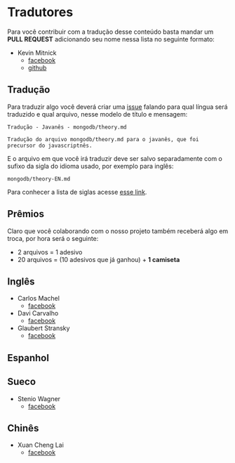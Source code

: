 # Tradutores

Para você contribuir com a tradução desse conteúdo basta mandar um **PULL REQUEST** adicionando seu nome nessa lista no seguinte formato:

- Kevin Mitnick
    - [facebook](https://www.facebook.com/kevinho)
    - [github](https://www.github.com/kevinho)

## Tradução

Para traduzir algo você deverá criar uma [issue]() falando para qual língua será traduzido e qual arquivo, nesse modelo de título e mensagem:

```
Tradução - Javanês - mongodb/theory.md

Tradução do arquivo mongodb/theory.md para o javanês, que foi precursor do javascriptnês.
```

E o arquivo em que você irá traduzir deve ser salvo separadamente com o sufixo da sigla do idioma usado, por exemplo para inglês:

```
mongodb/theory-EN.md
```

Para conhecer a lista de siglas acesse [esse link](https://pt.wikipedia.org/wiki/ISO_639).


## Prêmios

Claro que você colaborando com o nosso projeto também receberá algo em troca, por hora será o seguinte:

- 2 arquivos = 1 adesivo
- 20 arquivos = (10 adesivos que já ganhou) + **1 camiseta**


## Inglês

- Carlos Machel
    - [facebook](https://www.facebook.com/ctmachel)
- Davi Carvalho
    - [facebook](https://www.facebook.com/davicfg)
- Glaubert Stransky
    - [facebook](https://www.facebook.com/glaubertstransky)

## Espanhol

## Sueco

- Stenio Wagner
    - [facebook](https://www.facebook.com/steniowagner)

## Chinês

- Xuan Cheng Lai
    - [facebook](https://www.facebook.com/lai32290)
